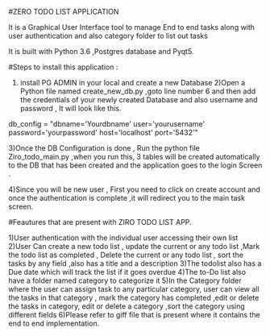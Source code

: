 #ZERO TODO LIST APPLICATION

It is a Graphical User Interface tool to manage End to end tasks along 
with user authentication and also category folder to list 
out tasks 

It is built with Python 3.6 ,Postgres database and Pyqt5.

#Steps to install this application :
1) install PG ADMIN in your local and create a new Database 
2)Open a Python file named create_new_db.py ,goto line number 6 and then add the credentials of your newly
created Database and also username and password , It will look like this.

db_config = "dbname='Yourdbname' user='yourusername' password='yourpassword' host='localhost' port='5432'"

3)Once the DB Configuration is done , Run the python file  Ziro_todo_main.py ,when you run this,
3 tables will be created automatically to the DB that has been created and the application
goes to the login Screen .

4)Since you will be new user , First you need to click on create account and once the authentication is 
complete ,it will redirect you to the main task screen.

#Feautures that are present with ZIRO TODO LIST APP.

1)User authentication with the individual user accessing their own list 
2)User Can create a new todo list , update the current or any todo list ,Mark the todo list as
completed , Delete the current or any todo list , sort the tasks by any field ,also has a title and a description
3)The todolist also has a Due date which will track the list if it goes overdue
4)The to-Do list also have a folder named category to categorize it
5)In the Category folder where the user can assign task to any particular category,
user can view all the tasks in that category , mark the category has completed ,edit or delete the tasks in category,
edit or delete a category ,sort the category using different fields 
6)Please refer to giff file that is present where it contains the end to end implementation.